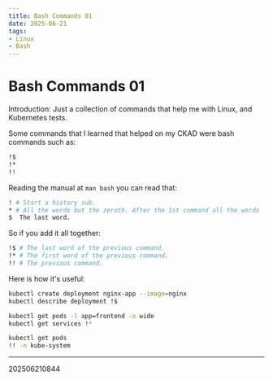 ```yaml
---
title: Bash Commands 01
date: 2025-06-21
tags:
- Linux
- Bash
---
```


# Bash Commands 01

Introduction:
Just a collection of commands that help me with Linux, and Kubernetes tests.

Some commands that I learned that helped on my CKAD were bash commands such as:
```bash
!$
!*
!!
```

Reading the manual at `man bash` you can read that:
```bash
! # Start a history sub.
* # All the words but the zeroth. After the 1st command all the words
$  The last word.
```

So if you add it all together:
```bash
!$ # The last word of the previous command.
!* # The first word of the previous command.
!! # The previous command.
```

Here is how it's useful:
```bash
kubectl create deployment nginx-app --image=nginx
kubectl describe deployment !$

kubectl get pods -l app=frontend -o wide
kubectl get services !*

kubectl get pods
!! -n kube-system
```

---


202506210844
